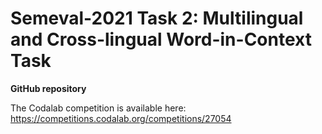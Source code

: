 # Semeval-2021 Task 2: Multilingual and Cross-lingual Word-in-Context Task
<b>GitHub repository</b>

The Codalab competition is available here: https://competitions.codalab.org/competitions/27054

